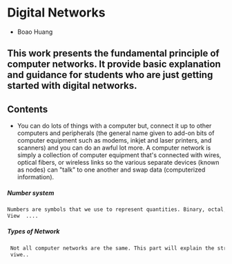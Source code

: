 # **Digital Networks**
  - Boao Huang

**This work presents the fundamental principle of computer networks.** 
**It provide basic explanation and guidance for students who are just getting started with digital networks.**
---

## Contents

 - You can do lots of things with a computer but, connect it up to other computers and peripherals (the general name given to add-on bits of computer equipment such as modems, inkjet and laser printers, and scanners) and you can do an awful lot more. A computer network is simply a collection of computer equipment that's connected with wires, optical fibers, or wireless links so the various separate devices (known as nodes) can "talk" to one another and swap data (computerized information).
 
 ##### *Number system*
 ```sh
 Numbers are symbols that we use to represent quantities. Binary, octal, decimal and hexadecimal are four number systems used frequently in computing and networking. 
 View  ....
```

 ##### *Types of Network*                                                                           
```sh
 Not all computer networks are the same. This part will explain the structures and functions of some computer networks.
 viwe.. 
```

